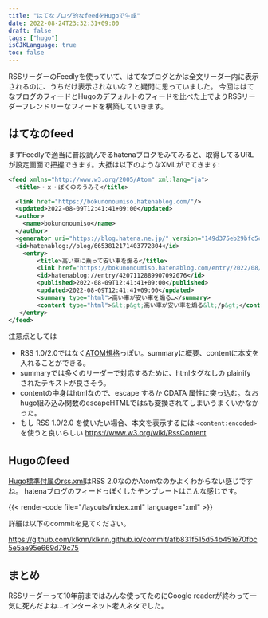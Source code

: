 ```yaml
---
title: "はてなブログ的なfeedをHugoで生成"
date: 2022-08-24T23:32:31+09:00
draft: false
tags: ["hugo"]
isCJKLanguage: true
toc: false
---
```


RSSリーダーのFeedlyを使っていて、はてなブログとかは全文リーダー内に表示されるのに、うちだけ表示されないな？と疑問に思っていました。
今回ははてなブログのフィードとHugoのデフォルトのフィードを比べた上でよりRSSリーダーフレンドリーなフィードを構築していきます。

<!--more-->

## はてなのfeed

まずFeedlyで適当に普段読んでるhatenaブログをみてみると、取得してるURLが設定画面で把握できます。大抵は以下のようなXMLがでてきます:

```xml
<feed xmlns="http://www.w3.org/2005/Atom" xml:lang="ja">
  <title>・ｘ・ぼくののうみそ</title>

  <link href="https://bokunonoumiso.hatenablog.com/"/>
  <updated>2022-08-09T12:41:41+09:00</updated>
  <author>
    <name>bokunonoumiso</name>
  </author>
  <generator uri="https://blog.hatena.ne.jp/" version="149d375eb29bfc5c8439e961a2b85a">Hatena::Blog</generator>
  <id>hatenablog://blog/6653812171403772804</id>
    <entry>
        <title>高い車に乗って安い車を煽る</title>
        <link href="https://bokunonoumiso.hatenablog.com/entry/2022/08/09/124141"/>
        <id>hatenablog://entry/4207112889907092076</id>
        <published>2022-08-09T12:41:41+09:00</published>
        <updated>2022-08-09T12:41:41+09:00</updated>
        <summary type="html">高い車が安い車を煽る…</summary>
        <content type="html">&lt;p&gt;高い車が安い車を煽る&lt;/p&gt;</content>
   </entry>
</feed>
```

注意点としては

- RSS 1.0/2.0ではなく[ATOM規格](http://www.w3.org/2005/Atom)っぽい。summaryに概要、contentに本文を入れることができる。
- summaryでは多くのリーダーで対応するために、htmlタグなしの plainify されたテキストが良さそう。
- contentの中身はhtmlなので、escape するか CDATA 属性に突っ込む。なおhugo組み込み関数のescapeHTMLでは`&`も変換されてしまいうまくいかなかった。
- もし RSS 1.0/2.0 を使いたい場合、本文を表示するには `<content:encoded>` を使うと良いらしい https://www.w3.org/wiki/RssContent


## Hugoのfeed

[Hugo標準付属のrss.xml](https://github.com/gohugoio/hugo/blob/988e1417a057b937a766385f79f46a52e933baee/tpl/tplimpl/embedded/templates/_default/rss.xml)はRSS 2.0なのかAtomなのかよくわからない感じですね。
hatenaブログのフィードっぽくしたテンプレートはこんな感じです。

{{< render-code file="/layouts/index.xml" language="xml" >}}

詳細は以下のcommitを見てください。

https://github.com/klknn/klknn.github.io/commit/afb831f515d54b451e70fbc5e5ae95e669d79c75


## まとめ

RSSリーダーって10年前まではみんな使ってたのにGoogle readerが終わって一気に死んだよね...インターネット老人ネタでした。
